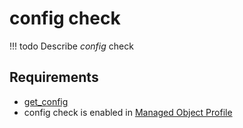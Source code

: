# config check

<!-- prettier-ignore -->
!!! todo
    Describe *config* check

## Requirements

* [get_config](../../scripts-reference/get_config.md)
* config check is enabled in [Managed Object Profile](../../concepts/managed-object-profile/index.md)
